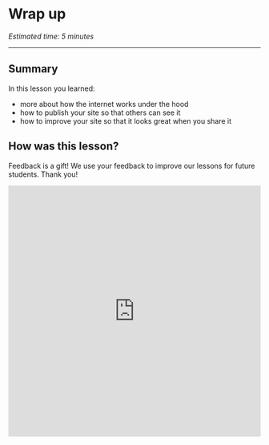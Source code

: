 # Wrap up

*Estimated time: 5 minutes*

---

## Summary

In this lesson you learned:

- more about how the internet works under the hood
- how to publish your site so that others can see it
- how to improve your site so that it looks great when you share it

## How was this lesson?

Feedback is a gift! We use your feedback to improve our lessons for future students. Thank you!

<div style="width:100%;height:500px;"><iframe src="https://docs.google.com/forms/d/e/1FAIpQLSdRGq89nkFp3QHHall3P1zO-Cow2_BsVCFWKhQJALrPTVroJA/viewform?usp=send_form&embed=true" frameborder="0" sandbox="allow-scripts allow-popups allow-top-navigation-by-user-activation allow-forms allow-same-origin" allowfullscreen="" style="width: 100%; height: 100%; border-radius: 1px; pointer-events: auto; background-color: white;"></iframe></div>